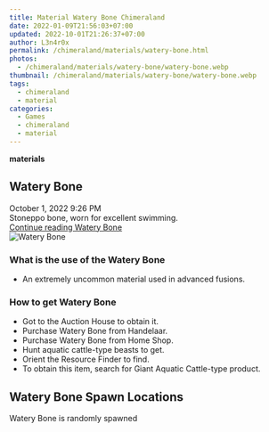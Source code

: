 ```yaml
---
title: Material Watery Bone Chimeraland
date: 2022-01-09T21:56:03+07:00
updated: 2022-10-01T21:26:37+07:00
author: L3n4r0x
permalink: /chimeraland/materials/watery-bone.html
photos:
  - /chimeraland/materials/watery-bone/watery-bone.webp
thumbnail: /chimeraland/materials/watery-bone/watery-bone.webp
tags:
  - chimeraland
  - material
categories:
  - Games
  - chimeraland
  - material
---
```


<section id="bootstrap-wrapper">
  <link
    rel="stylesheet"
    href="https://rawcdn.githack.com/dimaslanjaka/Web-Manajemen/870a349/css/bootstrap-5-3-0-alpha3-wrapper.css"
  />
  <div
    class="row g-0 border rounded overflow-hidden flex-md-row mb-4 shadow-sm position-relative bg-light text-dark"
  >
    <div class="col p-4 d-flex flex-column position-static">
      <strong class="d-inline-block mb-2 text-success">materials</strong>
      <h2 class="mb-0">Watery Bone</h2>
      <div class="mb-1 text-muted">October 1, 2022 9:26 PM</div>
      <div class="mb-2 border p-1">
        Stoneppo bone, worn for excellent swimming.
      </div>
      <a
        href="/chimeraland/materials/watery-bone.html"
        class="stretched-link d-none"
        >Continue reading Watery Bone</a
      >
    </div>
    <div class="col-auto d-none d-lg-block">
      <img
        src="/chimeraland/materials/watery-bone/watery-bone.webp"
        alt="Watery Bone"
      />
    </div>
  </div>
  <div class="row bg-light text-dark">
    <div class="col-lg-6 col-12 mb-2">
      <div class="card">
        <div class="card-body">
          <h3 class="card-title">What is the use of the Watery Bone</h3>
          <div class="card-text">
            <ul>
              <li>An extremely uncommon material used in advanced fusions.</li>
            </ul>
          </div>
        </div>
      </div>
    </div>
    <div class="col-lg-6 col-12 mb-2">
      <div class="card">
        <div class="card-body">
          <h3 class="card-title">How to get Watery Bone</h3>
          <div class="card-text">
            <ul>
              <li>Got to the Auction House to obtain it.</li>
              <li>Purchase Watery Bone from Handelaar.</li>
              <li>Purchase Watery Bone from Home Shop.</li>
              <li>Hunt aquatic cattle-type beasts to get.</li>
              <li>Orient the Resource Finder to find.</li>
              <li>
                To obtain this item, search for Giant Aquatic Cattle-type
                product.
              </li>
            </ul>
          </div>
        </div>
      </div>
    </div>
    <div class="col-12 mb-2">
      <h2>Watery Bone Spawn Locations</h2>
      <p>Watery Bone is randomly spawned</p>
    </div>
  </div>
</section>